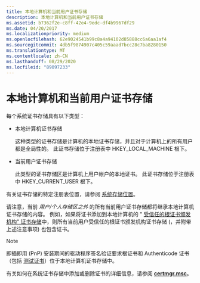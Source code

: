 ```yaml
---
title: 本地计算机和当前用户证书存储
description: 本地计算机和当前用户证书存储
ms.assetid: b7362f2e-c8ff-42e4-9edc-df4b9967df29
ms.date: 04/20/2017
ms.localizationpriority: medium
ms.openlocfilehash: 62e9024541b99c8a4a94102d85888cc6a6aa1af4
ms.sourcegitcommit: 4db5f9874907c405c59aaad7bcc28c7ba8280150
ms.translationtype: MT
ms.contentlocale: zh-CN
ms.lasthandoff: 08/29/2020
ms.locfileid: "89097233"
---
```

# <a name="local-machine-and-current-user-certificate-stores"></a>本地计算机和当前用户证书存储


每个系统证书存储具有以下类型：

* 本地计算机证书存储

    这种类型的证书存储是计算机的本地证书存储，并且对于计算机上的所有用户都是全局性的。 此证书存储位于注册表中 HKEY_LOCAL_MACHINE 根下。

* 当前用户证书存储

    此类型的证书存储区是计算机上用户帐户的本地证书。 此证书存储位于注册表中 HKEY_CURRENT_USER 根下。

有关证书存储的特定注册表位置，请参阅 [系统存储位置](/windows/desktop/seccrypto/system-store-locations)。

请注意，当前 *用户/个人存储区之外* 的所有当前用户证书存储都将继承本地计算机证书存储的内容。 例如，如果将证书添加到本地计算机的 " [受信任的根证书颁发机构" 证书存储](trusted-root-certification-authorities-certificate-store.md)中，则所有当前用户受信任的根证书颁发机构证书存储 (，并附带上述注意事项) 也包含证书。

>[!NOTE]
>即插即用 (PnP) 安装期间的驱动程序签名验证要求根证书和 Authenticode 证书（包括 [测试证书](./makecert-test-certificate.md)）位于本地计算机证书存储中。

 

有关如何在系统证书存储中添加或删除证书的详细信息，请参阅 [**certmgr.msc**](../devtest/certmgr.md)。

 


